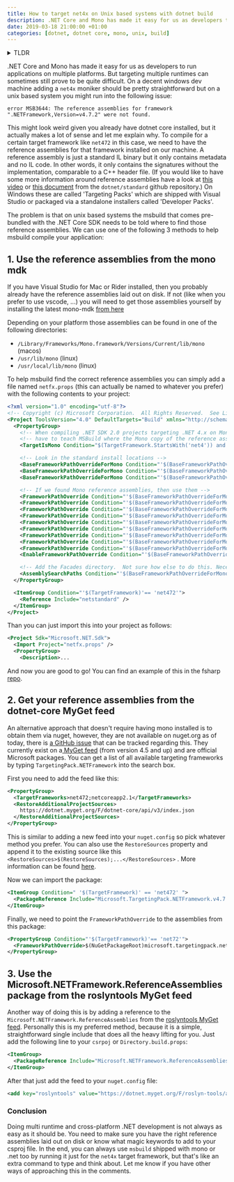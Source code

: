 ```yaml
---
title: How to target net4x on Unix based systems with dotnet build
description: .NET Core and Mono has made it easy for us as developers to run applications on multiple platforms. But targeting multiple runtimes can sometimes still prove to be quite difficult...
date: 2019-03-18 21:00:00 +01:00
categories: [dotnet, dotnet core, mono, unix, build]
---
```


<details><summary>TLDR</summary>
Step 1. Add the following lines to your `csproj` file:

```xml
<ItemGroup>
  <PackageReference Include="Microsoft.NETFramework.ReferenceAssemblies" Version="1.0.0-alpha-5" PrivateAssets="all" />
</ItemGroup>
```

Step 2. Add the Roslyn feed to your `nuget.config`

```xml
<add key="roslyntools" value="https://dotnet.myget.org/F/roslyn-tools/api/v3/index.json" />
```

Step 3. Profit 💰
</details>

.NET Core and Mono has made it easy for us as developers to run applications on multiple platforms. But targeting multiple runtimes can sometimes still prove to be quite difficult. On a decent windows dev machine adding a `net4x` moniker should be pretty straightforward but on a unix based system you might run into the following issue:

```
error MSB3644: The reference assemblies for framework ".NETFramework,Version=v4.7.2" were not found.
```

This might look weird given you already have dotnet core installed, but it actually makes a lot of sense and let me explain why. To compile for a certain target framework like `net472` in this case, we need to have the reference assemblies for that framework installed on our machine. A reference assembly is just a standard IL binary but it only contains metadata and no IL code. In other words, it only contains the signatures without the implementation, comparable to a C++ header file. (If you would like to have some more information around reference assemblies have a look at [this video](https://www.youtube.com/watch?v=EBpY1UMHDY8) or [this document](https://github.com/dotnet/standard/blob/0dee41e279fc1dad29dd1e567186e52697b7417a/docs/history/evolution-of-design-time-assemblies.md) from the `dotnet/standard` github repository.) On Windows these are called 'Targeting Packs' which are shipped with Visual Studio or packaged via a standalone installers called 'Developer Packs'.

The problem is that on unix based systems the msbuild that comes pre-bundled with the .NET Core SDK needs to be told where to find those reference assemblies. We can use one of the following 3 methods to help msbuild compile your application:

## 1. Use the reference assemblies from the mono mdk

If you have Visual Studio for Mac or Rider installed, then you probably already have the reference assemblies laid out on disk. If not (like when you prefer to use vscode, ...) you will need to get those assemblies yourself by installing the latest mono-mdk [from here](https://www.mono-project.com/download/stable/)

Depending on your platform those assemblies can be found in one of the following directories:

- `/Library/Frameworks/Mono.framework/Versions/Current/lib/mono` (macos)
- `/usr/lib/mono` (linux)
- `/usr/local/lib/mono` (linux)

To help msbuild find the correct reference assemblies you can simply add a file named `netfx.props` (this can actually be named to whatever you prefer) with the following contents to your project:

```xml
<?xml version="1.0" encoding="utf-8"?>
<!-- Copyright (c) Microsoft Corporation.  All Rights Reserved.  See License.txt in the project root for license information. -->
<Project ToolsVersion="4.0" DefaultTargets="Build" xmlns="http://schemas.microsoft.com/developer/msbuild/2003">
  <PropertyGroup>
    <!-- When compiling .NET SDK 2.0 projects targeting .NET 4.x on Mono using 'dotnet build' you -->
    <!-- have to teach MSBuild where the Mono copy of the reference asssemblies is -->
    <TargetIsMono Condition="$(TargetFramework.StartsWith('net4')) and '$(OS)' == 'Unix'">true</TargetIsMono>

    <!-- Look in the standard install locations -->
    <BaseFrameworkPathOverrideForMono Condition="'$(BaseFrameworkPathOverrideForMono)' == '' AND '$(TargetIsMono)' == 'true' AND EXISTS('/Library/Frameworks/Mono.framework/Versions/Current/lib/mono')">/Library/Frameworks/Mono.framework/Versions/Current/lib/mono</BaseFrameworkPathOverrideForMono>
    <BaseFrameworkPathOverrideForMono Condition="'$(BaseFrameworkPathOverrideForMono)' == '' AND '$(TargetIsMono)' == 'true' AND EXISTS('/usr/lib/mono')">/usr/lib/mono</BaseFrameworkPathOverrideForMono>
    <BaseFrameworkPathOverrideForMono Condition="'$(BaseFrameworkPathOverrideForMono)' == '' AND '$(TargetIsMono)' == 'true' AND EXISTS('/usr/local/lib/mono')">/usr/local/lib/mono</BaseFrameworkPathOverrideForMono>

    <!-- If we found Mono reference assemblies, then use them -->
    <FrameworkPathOverride Condition="'$(BaseFrameworkPathOverrideForMono)' != '' AND '$(TargetFramework)' == 'net45'">$(BaseFrameworkPathOverrideForMono)/4.5-api</FrameworkPathOverride>
    <FrameworkPathOverride Condition="'$(BaseFrameworkPathOverrideForMono)' != '' AND '$(TargetFramework)' == 'net451'">$(BaseFrameworkPathOverrideForMono)/4.5.1-api</FrameworkPathOverride>
    <FrameworkPathOverride Condition="'$(BaseFrameworkPathOverrideForMono)' != '' AND '$(TargetFramework)' == 'net452'">$(BaseFrameworkPathOverrideForMono)/4.5.2-api</FrameworkPathOverride>
    <FrameworkPathOverride Condition="'$(BaseFrameworkPathOverrideForMono)' != '' AND '$(TargetFramework)' == 'net46'">$(BaseFrameworkPathOverrideForMono)/4.6-api</FrameworkPathOverride>
    <FrameworkPathOverride Condition="'$(BaseFrameworkPathOverrideForMono)' != '' AND '$(TargetFramework)' == 'net461'">$(BaseFrameworkPathOverrideForMono)/4.6.1-api</FrameworkPathOverride>
    <FrameworkPathOverride Condition="'$(BaseFrameworkPathOverrideForMono)' != '' AND '$(TargetFramework)' == 'net462'">$(BaseFrameworkPathOverrideForMono)/4.6.2-api</FrameworkPathOverride>
    <FrameworkPathOverride Condition="'$(BaseFrameworkPathOverrideForMono)' != '' AND '$(TargetFramework)' == 'net47'">$(BaseFrameworkPathOverrideForMono)/4.7-api</FrameworkPathOverride>
    <FrameworkPathOverride Condition="'$(BaseFrameworkPathOverrideForMono)' != '' AND '$(TargetFramework)' == 'net471'">$(BaseFrameworkPathOverrideForMono)/4.7.1-api</FrameworkPathOverride>
    <FrameworkPathOverride Condition="'$(BaseFrameworkPathOverrideForMono)' != '' AND '$(TargetFramework)' == 'net472'">$(BaseFrameworkPathOverrideForMono)/4.7.2-api</FrameworkPathOverride>
    <EnableFrameworkPathOverride Condition="'$(BaseFrameworkPathOverrideForMono)' != ''">true</EnableFrameworkPathOverride>

    <!-- Add the Facades directory.  Not sure how else to do this. Necessary at least for .NET 4.5 -->
    <AssemblySearchPaths Condition="'$(BaseFrameworkPathOverrideForMono)' != ''">$(FrameworkPathOverride)/Facades;$(AssemblySearchPaths)</AssemblySearchPaths>
  </PropertyGroup>

  <ItemGroup Condition="'$(TargetFramework)'== 'net472'">
    <Reference Include="netstandard" />
  </ItemGroup>
</Project>
```

Than you can just import this into your project as follows:

```xml
<Project Sdk="Microsoft.NET.Sdk">
  <Import Project="netfx.props" />
  <PropertyGroup>
    <Description>...
```

And now you are good to go! You can find an example of this in the fsharp [repo](https://github.com/Microsoft/visualfsharp/blob/91bdb8a8e07f205300d9f7af14969dd9344f6c61/fcs/netfx.props).

## 2. Get your reference assemblies from the dotnet-core MyGet feed

An alternative approach that doesn't require having mono installed is to obtain them via nuget, however, they are not available on nuget.org as of today, there is [a GitHub issue](https://github.com/dotnet/designs/pull/33) that can be tracked regarding this. They currently exist on a[ MyGet feed](https://dotnet.myget.org/gallery/dotnet-core) (from version 4.5 and up) and are official Microsoft packages. You can get a list of all available targeting frameworks by typing `TargetingPack.NETFramework` into the search box.

First you need to add the feed like this:

```xml
<PropertyGroup>
  <TargetFrameworks>net472;netcoreapp2.1</TargetFrameworks>
  <RestoreAdditionalProjectSources>
    https://dotnet.myget.org/F/dotnet-core/api/v3/index.json
  </RestoreAdditionalProjectSources>
</PropertyGroup>
```

This is similar to adding a new feed into your `nuget.config` so pick whatever method you prefer. You can also use the `RestoreSources` property and append it to the existing source like this `<RestoreSources>$(RestoreSources);...</RestoreSources>` . More information can be found [here](https://github.com/NuGet/Home/wiki/%5BSpec%5D-NuGet-settings-in-MSBuild#project-properties).

Now we can import the package:

```xml
<ItemGroup Condition=" '$(TargetFramework)' == 'net472' ">
  <PackageReference Include="Microsoft.TargetingPack.NETFramework.v4.7.2" Version="1.0.0" ExcludeAssets="All" PrivateAssets="All" />
</ItemGroup>
```

Finally, we need to point the `FrameworkPathOverride` to the assemblies from this package:

```xml
<PropertyGroup Condition="'$(TargetFramework)'== 'net72'">
  <FrameworkPathOverride>$(NuGetPackageRoot)microsoft.targetingpack.netframework.v4.7.2/1.0.0/lib/net472/</FrameworkPathOverride>
</PropertyGroup>
```

## 3. Use the Microsoft.NETFramework.ReferenceAssemblies package from the roslyntools MyGet feed

Another way of doing this is by adding a reference to the `Microsoft.NETFramework.ReferenceAssemblies` from the [roslyntools MyGet feed](https://dotnet.myget.org/feed/roslyn-tools/package/nuget/Microsoft.NETFramework.ReferenceAssemblies). Personally this is my preferred method, because it is a simple, straightforward single include that does all the heavy lifting for you. Just add the following line to your `csrpoj` or `Directory.build.props`:

```xml
<ItemGroup>
  <PackageReference Include="Microsoft.NETFramework.ReferenceAssemblies" Version="1.0.0-alpha-5" PrivateAssets="all" />
</ItemGroup>
```

After that just add the feed to your `nuget.config` file:

```xml
<add key="roslyntools" value="https://dotnet.myget.org/F/roslyn-tools/api/v3/index.json" />
```

### Conclusion

Doing multi runtime and cross-platform .NET development is not always as easy as it should be. You need to make sure you have the right reference assemblies laid out on disk or know what magic keywords to add to your csproj file. In the end, you can always use `msbuild` shipped with mono or .net too by running it just for the `net4x` target framework, but that's like an extra command to type and think about. Let me know if you have other ways of approaching this in the comments.
